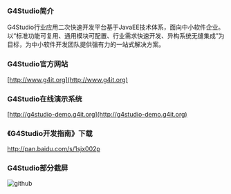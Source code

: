 ### G4Studio简介
G4Studio行业应用二次快速开发平台基于JavaEE技术体系，面向中小软件企业。以“标准功能可复用、通用模块可配置、行业需求快速开发、异构系统无缝集成”为目标，为中小软件开发团队提供强有力的一站式解决方案。
### G4Studio官方网站
[http://www.g4it.org](http://www.g4it.org)
### G4Studio在线演示系统
[http://g4studio-demo.g4it.org](http://g4studio-demo.g4it.org)
### 《G4Studio开发指南》下载
http://pan.baidu.com/s/1sjx002p
### G4Studio部分截屏 
![github](http://www.g4it.org/data/attachment/forum/201306/10/094714dtnknicay43hshde.gif "G4Studio截屏")
